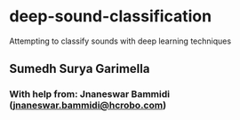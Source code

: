 # deep-sound-classification
Attempting to classify sounds with deep learning techniques

## Sumedh Surya Garimella
### With help from: Jnaneswar Bammidi (jnaneswar.bammidi@hcrobo.com)
